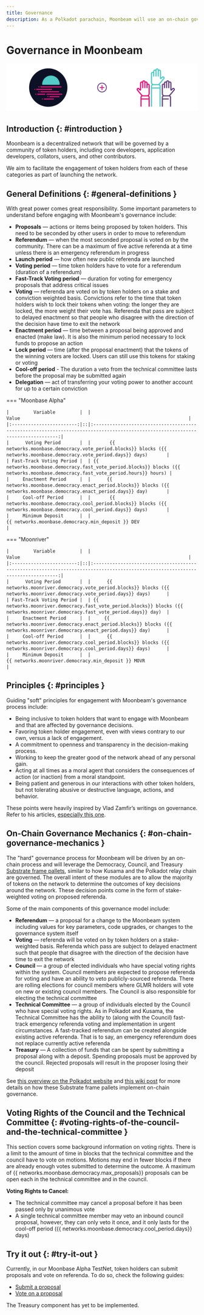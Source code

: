 ```yaml
---
title: Governance
description: As a Polkadot parachain, Moonbeam will use an on-chain governance system, allowing for a stake-weighted vote on public referenda.
---
```


# Governance in Moonbeam

![Governance Moonbeam Banner](/images/governance/governance-overview-banner.png)

## Introduction {: #introduction } 

Moonbeam is a decentralized network that will be governed by a community of token holders, including core developers, application developers, collators, users, and other contributors. 

We aim to facilitate the engagement of token holders from each of these categories as part of launching the network.

## General Definitions {: #general-definitions } 

With great power comes great responsibility. Some important parameters to understand before engaging with Moonbeam's governance include:

 - **Proposals** — actions or items being proposed by token holders. This need to be seconded by other users in order to move to referendum
 - **Referendum** — when the most seconded proposal is voted on by the community. There can be a maximum of five active referenda at a time unless there is an emergency referendum in progress
 - **Launch period** — how often new public referenda are launched
 - **Voting period** — time token holders have to vote for a referendum (duration of a referendum)
 - **Fast-Track Voting period** — duration for voting for emergency proposals that address critical issues
- **Voting** — referenda are voted on by token holders on a stake and conviction weighted basis. Convictions refer to the time that token holders wish to lock their tokens when voting: the longer they are locked, the more weight their vote has. Referenda that pass are subject to delayed enactment so that people who disagree with the direction of the decision have time to exit the network
 - **Enactment period** — time between a proposal being approved and enacted (make law). It is also the minimum period necessary to lock funds to propose an action
 - **Lock period** — time (after the proposal enactment) that the tokens of the winning voters are locked. Users can still use this tokens for staking or voting
 - **Cool-off period** - The duration a veto from the technical committee lasts before the proposal may be submitted again 
 - **Delegation** — act of transferring your voting power to another account for up to a certain conviction

=== "Moonbase Alpha"

    |         Variable         |  |                                                              Value                                                              |
    |:------------------------:|::|:-------------------------------------------------------------------------------------------------------------------------------:|
    |      Voting Period       |  |       {{ networks.moonbase.democracy.vote_period.blocks}} blocks ({{ networks.moonbase.democracy.vote_period.days}} days)       |
    | Fast-Track Voting Period |  | {{ networks.moonbase.democracy.fast_vote_period.blocks}} blocks ({{ networks.moonbase.democracy.fast_vote_period.hours}} hours) |
    |     Enactment Period     |  |      {{ networks.moonbase.democracy.enact_period.blocks}} blocks ({{ networks.moonbase.democracy.enact_period.days}} day)       |
    |     Cool-off Period      |  |       {{ networks.moonbase.democracy.cool_period.blocks}} blocks ({{ networks.moonbase.democracy.cool_period.days}} days)       |
    |     Minimum Deposit      |  |                                        {{ networks.moonbase.democracy.min_deposit }} DEV                                        |

=== "Moonriver"

    |         Variable         |  |                                                              Value                                                              |
    |:------------------------:|::|:-------------------------------------------------------------------------------------------------------------------------------:|
    |      Voting Period       |  |      {{ networks.moonriver.democracy.vote_period.blocks}} blocks ({{ networks.moonriver.democracy.vote_period.days}} days)      |
    | Fast-Track Voting Period |  | {{ networks.moonriver.democracy.fast_vote_period.blocks}} blocks ({{ networks.moonriver.democracy.fast_vote_period.days}} day)  |
    |     Enactment Period     |  |     {{ networks.moonriver.democracy.enact_period.blocks}} blocks ({{ networks.moonriver.democracy.enact_period.days}} day)      |
    |     Cool-off Period      |  |      {{ networks.moonriver.democracy.cool_period.blocks}} blocks ({{ networks.moonriver.democracy.cool_period.days}} days)      |
    |     Minimum Deposit      |  |                                       {{ networks.moonriver.democracy.min_deposit }} MOVR                                       |

## Principles {: #principles } 

Guiding "soft" principles for engagement with Moonbeam's governance process include:

 - Being inclusive to token holders that want to engage with Moonbeam and that are affected by governance decisions.
 - Favoring token holder engagement, even with views contrary to our own, versus a lack of engagement.
 - A commitment to openness and transparency in the decision-making process.
 - Working to keep the greater good of the network ahead of any personal gain.  
 - Acting at all times as a moral agent that considers the consequences of action (or inaction) from a moral standpoint.
 - Being patient and generous in our interactions with other token holders, but not tolerating abusive or destructive language, actions, and behavior.

These points were heavily inspired by Vlad Zamfir’s writings on governance. Refer to his articles, [especially this one](https://medium.com/@Vlad_Zamfir/how-to-participate-in-blockchain-governance-in-good-faith-and-with-good-manners-bd4e16846434).

## On-Chain Governance Mechanics {: #on-chain-governance-mechanics } 

The "hard" governance process for Moonbeam will be driven by an on-chain process and will leverage the Democracy, Council, and Treasury [Substrate frame pallets](/resources/glossary/#substrate-frame-pallets), similar to how Kusama and the Polkadot relay chain are governed. The overall intent of these modules are to allow the majority of tokens on the network to determine the outcomes of key decisions around the network. These decision points come in the form of stake-weighted voting on proposed referenda.

Some of the main components of this governance model include:

 - **Referendum** — a proposal for a change to the Moonbeam system including values for key parameters, code upgrades, or changes to the governance system itself
 - **Voting** — referenda will be voted on by token holders on a stake-weighted basis. Referenda which pass are subject to delayed enactment such that people that disagree with the direction of the decision have time to exit the network
 - **Council** — a group of elected individuals who have special voting rights within the system. Council members are expected to propose referenda for voting and have an ability to veto publicly-sourced referenda. There are rolling elections for council members where GLMR holders will vote on new or existing council members. The Council is also responsible for electing the technical committee
 - **Technical Committee** — a group of individuals elected by the Council who have special voting rights. As in Polkadot and Kusama, the Technical Committee has the ability to (along with the Council) fast-track emergency referenda voting and implementation in urgent circumstances. A fast-tracked referendum can be created alongside existing active referenda. That is to say, an emergency referendum does not replace currently active referenda
 - **Treasury** — A collection of funds that can be spent by submitting a proposal along with a deposit. Spending proposals must be approved by the council. Rejected proposals will result in the proposer losing their deposit

See [this overview on the Polkadot website](https://polkadot.network/a-walkthrough-of-polkadots-governance/) and [this wiki post](https://wiki.polkadot.network/docs/learn-governance) for more details on how these Substrate frame pallets implement on-chain governance.

## Voting Rights of the Council and the Technical Committee {: #voting-rights-of-the-council-and-the-technical-committee } 

This section covers some background information on voting rights. There is a limit to the amount of time in blocks that the technical committee and the council have to vote on motions. Motions may end in fewer blocks if there are already enough votes submitted to determine the outcome. A maximum of {{ networks.moonbase.democracy.max_proposals}} proposals can be open each in the technical committee and in the council.

**Voting Rights to Cancel:**

 * The technical committee may cancel a proposal before it has been passed only by unanimous vote
 * A single technical committee member may veto an inbound council proposal, however, they can only veto it once, and it only lasts for the cool-off period ({{ networks.moonbase.democracy.cool_period.days}} days)

## Try it out {: #try-it-out } 

Currently, in our Moonbase Alpha TestNet, token holders can submit proposals and vote on referenda. To do so, check the following guides:

 - [Submit a proposal](/governance/proposals/)
 - [Vote on a proposal](/governance/voting/)

The Treasury component has yet to be implemented.